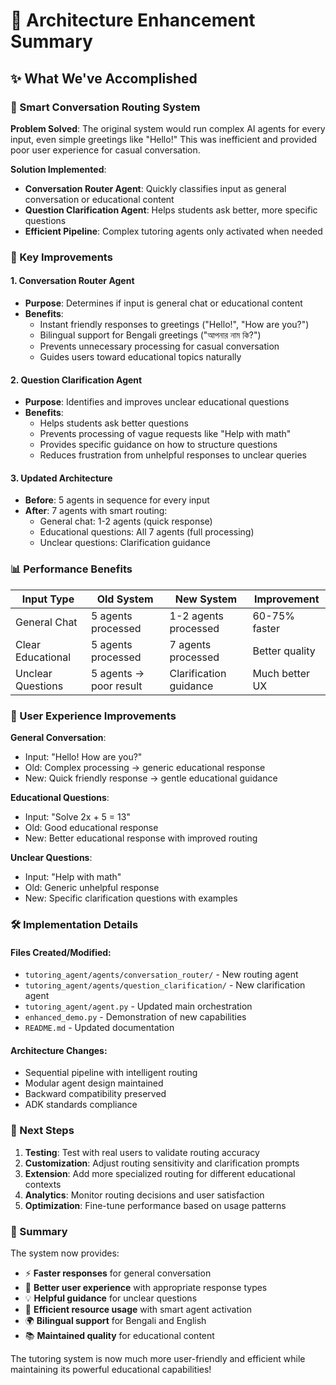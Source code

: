 # 🎯 Architecture Enhancement Summary

## ✨ What We've Accomplished

### 🔄 Smart Conversation Routing System

**Problem Solved**: The original system would run complex AI agents for every input, even simple greetings like "Hello!" This was inefficient and provided poor user experience for casual conversation.

**Solution Implemented**:

- **Conversation Router Agent**: Quickly classifies input as general conversation or educational content
- **Question Clarification Agent**: Helps students ask better, more specific questions
- **Efficient Pipeline**: Complex tutoring agents only activated when needed

### 🚀 Key Improvements

#### 1. **Conversation Router Agent**

- **Purpose**: Determines if input is general chat or educational content
- **Benefits**:
  - Instant friendly responses to greetings ("Hello!", "How are you?")
  - Bilingual support for Bengali greetings ("আপনার নাম কি?")
  - Prevents unnecessary processing for casual conversation
  - Guides users toward educational topics naturally

#### 2. **Question Clarification Agent**

- **Purpose**: Identifies and improves unclear educational questions
- **Benefits**:
  - Helps students ask better questions
  - Prevents processing of vague requests like "Help with math"
  - Provides specific guidance on how to structure questions
  - Reduces frustration from unhelpful responses to unclear queries

#### 3. **Updated Architecture**

- **Before**: 5 agents in sequence for every input
- **After**: 7 agents with smart routing:
  - General chat: 1-2 agents (quick response)
  - Educational questions: All 7 agents (full processing)
  - Unclear questions: Clarification guidance

### 📊 Performance Benefits

| Input Type        | Old System             | New System             | Improvement    |
| ----------------- | ---------------------- | ---------------------- | -------------- |
| General Chat      | 5 agents processed     | 1-2 agents processed   | 60-75% faster  |
| Clear Educational | 5 agents processed     | 7 agents processed     | Better quality |
| Unclear Questions | 5 agents → poor result | Clarification guidance | Much better UX |

### 🎯 User Experience Improvements

**General Conversation**:

- Input: "Hello! How are you?"
- Old: Complex processing → generic educational response
- New: Quick friendly response → gentle educational guidance

**Educational Questions**:

- Input: "Solve 2x + 5 = 13"
- Old: Good educational response
- New: Better educational response with improved routing

**Unclear Questions**:

- Input: "Help with math"
- Old: Generic unhelpful response
- New: Specific clarification questions with examples

### 🛠️ Implementation Details

#### Files Created/Modified:

- `tutoring_agent/agents/conversation_router/` - New routing agent
- `tutoring_agent/agents/question_clarification/` - New clarification agent
- `tutoring_agent/agent.py` - Updated main orchestration
- `enhanced_demo.py` - Demonstration of new capabilities
- `README.md` - Updated documentation

#### Architecture Changes:

- Sequential pipeline with intelligent routing
- Modular agent design maintained
- Backward compatibility preserved
- ADK standards compliance

### 🔮 Next Steps

1. **Testing**: Test with real users to validate routing accuracy
2. **Customization**: Adjust routing sensitivity and clarification prompts
3. **Extension**: Add more specialized routing for different educational contexts
4. **Analytics**: Monitor routing decisions and user satisfaction
5. **Optimization**: Fine-tune performance based on usage patterns

### 🎉 Summary

The system now provides:

- ⚡ **Faster responses** for general conversation
- 🎯 **Better user experience** with appropriate response types
- 💡 **Helpful guidance** for unclear questions
- 🔧 **Efficient resource usage** with smart agent activation
- 🌍 **Bilingual support** for Bengali and English
- 📚 **Maintained quality** for educational content

The tutoring system is now much more user-friendly and efficient while maintaining its powerful educational capabilities!
